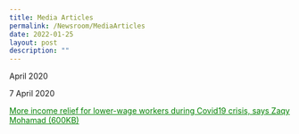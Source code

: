 ```yaml
---
title: Media Articles
permalink: /Newsroom/MediaArticles
date: 2022-01-25
layout: post
description: ""
---
```

April 2020

7 April 2020

<a class="hyperlink" href="http://www.workfare.gov.sg/Media%20Articles/Documents/More%20income%20relief%20for%20lower-wage%20workers%20during%20Covid19%20crisis.pdf">More income relief for lower-wage workers during Covid19 crisis, says Zaqy Mohamad (600KB)</a>
<style>
a.hyperlink {
    color:green;
  }
a.hyperlink:hover {
    color:MediumVioletRed;
}
</style>